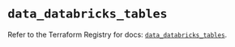 # `data_databricks_tables`

Refer to the Terraform Registry for docs: [`data_databricks_tables`](https://registry.terraform.io/providers/databricks/databricks/1.65.0/docs/data-sources/tables).
